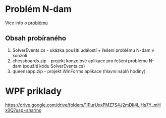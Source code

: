 # Problém N-dam

Více info o [problému](https://en.wikipedia.org/wiki/Eight_queens_puzzle)

## Obsah probíraného
1.  SolverEvents.cs - ukázka použití událostí + řešení problému N-dam v konzoli
2.  chessboards.zip - projekt konzolové aplikace pro řešení problému N-dam (použití kódu SolverEvents.cs)
3.  queensapp.zip - projekt WinForms aplikace (hlavní náplň hodiny)


# WPF priklady

https://drive.google.com/drive/folders/1lPurUxxPMZ7S4J2mDIi4LjHs7Y_mHx0Q?usp=sharing

